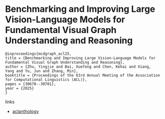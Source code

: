 # Benchmarking and Improving Large Vision-Language Models for Fundamental Visual Graph Understanding and Reasoning

```
@inproceedings{mcdgraph_acl25,
title = {Benchmarking and Improving Large Vision-Language Models for Fundamental Visual Graph Understanding and Reasoning},
author = {Zhu, Yingjie and Bai, Xuefeng and Chen, Kehai and Xiang, Yang and Yu, Jun and Zhang, Min},
booktitle = {Proceedings of the 63rd Annual Meeting of the Association for Computational Linguistics (ACL)},
pages = {30678--30701},
year = {2025}
}
```

links
- [aclanthology](https://aclanthology.org/2025.acl-long.1482/)
